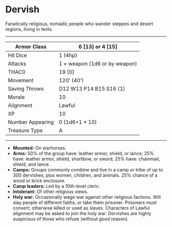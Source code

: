 # Dervish

Fanatically religious, nomadic people who wander steppes and desert regions, living in tents.

------

| Armor Class     | 6 [13] or 4 [15]              |
| ---------------- | ----------------------------- |
| Hit Dice         | 1 (4hp)                       |
| Attacks          | 1 × weapon (1d6 or by weapon) |
| THAC0            | 19 [0]                        |
| Movement         | 120’ (40’)                    |
| Saving Throws    | D12 W13 P14 B15 S16 (1)       |
| Morale           | 10                            |
| Alignment        | Lawful                        |
| XP               | 10                            |
| Number Appearing | 0 (1d6+1 × 10)                |
| Treasure Type    | A                             |

------

- **Mounted:** On warhorses.
- **Arms:** 50% of the group have: leather armor, shield, or lance; 25% have: leather armor, shield, shortbow, or sword; 25% have: chainmail, shield, and lance.
- **Camps:** Groups commonly combine and live in a camp or tribe of up to 300 dervishes, plus women, children, and animals. 25% chance of a wood or brick enclosure.
- **Camp leaders:** Led by a 10th-level cleric.
- **Intolerant:** Of other religious views.
- **Holy war:** Occasionally wage war against other religious factions. Will slay people of different faiths, or take them prisoner. Prisoners must convert; otherwise killed or used as slaves. Characters of Lawful alignment may be asked to join the holy war. Dervishes are highly suspicious of those who refuse (without good reason).